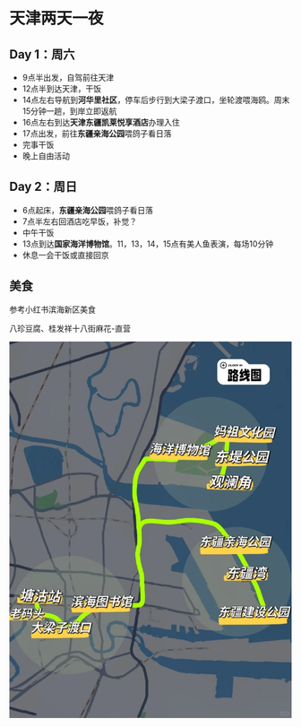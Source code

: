 # 天津两天一夜

## Day 1：周六

- 9点半出发，自驾前往天津
- 12点半到达天津，干饭
- 14点左右导航到**河华里社区**，停车后步行到大梁子渡口，坐轮渡喂海鸥。周末15分钟一趟，到岸立即返航
- 16点左右到达**天津东疆凯莱悦享酒店**办理入住
- 17点出发，前往**东疆亲海公园**喂鸽子看日落
- 完事干饭
- 晚上自由活动

## Day 2：周日

- 6点起床，**东疆亲海公园**喂鸽子看日落
- 7点半左右回酒店吃早饭，补觉？
- 中午干饭
- 13点到达**国家海洋博物馆**。11，13，14，15点有美人鱼表演，每场10分钟
- 休息一会干饭或直接回京

## 美食

参考小红书滨海新区美食

八珍豆腐、桂发祥十八街麻花-直营

![alt text](../../assets/image/trip/天津.jpg)
